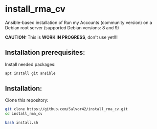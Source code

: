 # install_rma_cv

Ansible-based installation of Run my Accounts (community version) on
a Debian root server (supported Debian versions: 8 and 9)

**CAUTION:** This is **WORK IN PROGRESS**, don't use yet!!!

## Installation prerequisites:

Install needed packages:

```sh
apt install git ansible
```


## Installation:

Clone this repository:

```sh
git clone https://github.com/Salvor42/install_rma_cv.git
cd install_rma_cv

bash install.sh
```



